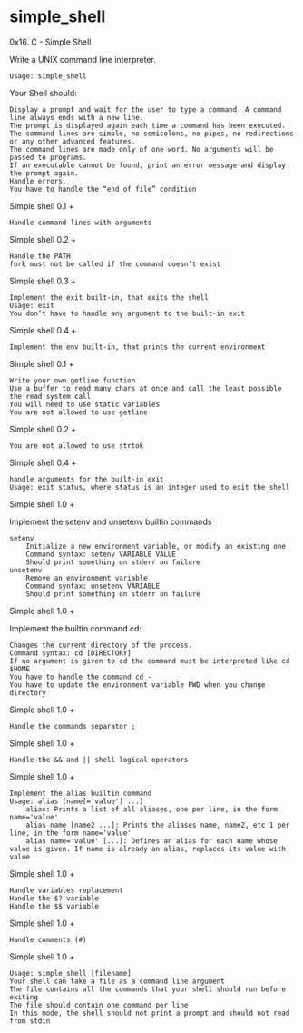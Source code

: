 # simple_shell
0x16. C - Simple Shell

Write a UNIX command line interpreter.

    Usage: simple_shell

Your Shell should:

    Display a prompt and wait for the user to type a command. A command line always ends with a new line.
    The prompt is displayed again each time a command has been executed.
    The command lines are simple, no semicolons, no pipes, no redirections or any other advanced features.
    The command lines are made only of one word. No arguments will be passed to programs.
    If an executable cannot be found, print an error message and display the prompt again.
    Handle errors.
    You have to handle the “end of file” condition

Simple shell 0.1 +

    Handle command lines with arguments

Simple shell 0.2 +

    Handle the PATH
    fork must not be called if the command doesn’t exist

Simple shell 0.3 +

    Implement the exit built-in, that exits the shell
    Usage: exit
    You don’t have to handle any argument to the built-in exit

Simple shell 0.4 +

    Implement the env built-in, that prints the current environment

Simple shell 0.1 +

    Write your own getline function
    Use a buffer to read many chars at once and call the least possible the read system call
    You will need to use static variables
    You are not allowed to use getline

Simple shell 0.2 +

    You are not allowed to use strtok

Simple shell 0.4 +

    handle arguments for the built-in exit
    Usage: exit status, where status is an integer used to exit the shell

Simple shell 1.0 +

Implement the setenv and unsetenv builtin commands

    setenv
        Initialize a new environment variable, or modify an existing one
        Command syntax: setenv VARIABLE VALUE
        Should print something on stderr on failure
    unsetenv
        Remove an environment variable
        Command syntax: unsetenv VARIABLE
        Should print something on stderr on failure

Simple shell 1.0 +

Implement the builtin command cd:

    Changes the current directory of the process.
    Command syntax: cd [DIRECTORY]
    If no argument is given to cd the command must be interpreted like cd $HOME
    You have to handle the command cd -
    You have to update the environment variable PWD when you change directory

Simple shell 1.0 +

    Handle the commands separator ;

Simple shell 1.0 +


    Handle the && and || shell logical operators

Simple shell 1.0 +

    Implement the alias builtin command
    Usage: alias [name[='value'] ...]
        alias: Prints a list of all aliases, one per line, in the form name='value'
        alias name [name2 ...]: Prints the aliases name, name2, etc 1 per line, in the form name='value'
        alias name='value' [...]: Defines an alias for each name whose value is given. If name is already an alias, replaces its value with value

Simple shell 1.0 +

    Handle variables replacement
    Handle the $? variable
    Handle the $$ variable

Simple shell 1.0 +

    Handle comments (#)

Simple shell 1.0 +

    Usage: simple_shell [filename]
    Your shell can take a file as a command line argument
    The file contains all the commands that your shell should run before exiting
    The file should contain one command per line
    In this mode, the shell should not print a prompt and should not read from stdin



